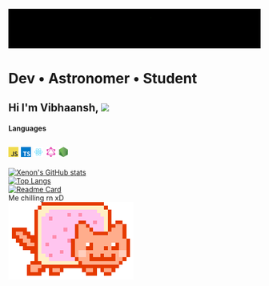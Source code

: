 
<img src="https://raw.githubusercontent.com/titman/Pictures-of-the-warehouse/master/iScreenSaver/Header.gif"> <br>
# Dev • Astronomer • Student
## Hi I'm Vibhaansh, <img src="https://raw.githubusercontent.com/MartinHeinz/MartinHeinz/master/wave.gif" width="30px"> <br>

#### Languages
<code><img height="20" src="https://raw.githubusercontent.com/github/explore/80688e429a7d4ef2fca1e82350fe8e3517d3494d/topics/javascript/javascript.png"></code>
<code><img height="20" src="https://raw.githubusercontent.com/github/explore/80688e429a7d4ef2fca1e82350fe8e3517d3494d/topics/typescript/typescript.png"></code>
<code><img height="20" src="https://raw.githubusercontent.com/github/explore/80688e429a7d4ef2fca1e82350fe8e3517d3494d/topics/react/react.png"></code>
<code><img height="20" src="https://raw.githubusercontent.com/github/explore/5c058a388828bb5fde0bcafd4bc867b5bb3f26f3/topics/graphql/graphql.png"></code>
<code><img height="20" src="https://raw.githubusercontent.com/github/explore/80688e429a7d4ef2fca1e82350fe8e3517d3494d/topics/nodejs/nodejs.png"></code>
---

[![Xenon's GitHub stats](https://github-readme-stats.vercel.app/api?username=Dam-Cup-O-Java&show_icons=true&theme=midnight-purple)](https://github.com/anuraghazra/github-readme-stats)<br>
[![Top Langs](https://github-readme-stats.vercel.app/api/top-langs/?username=Dam-Cup-O-Java&theme=midnight-purple)](https://github.com/anuraghazra/github-readme-stats)<br>
[![Readme Card](https://github-readme-stats.vercel.app/api/pin/?username=Dam-Cup-O-Java&repo=XenonVirtualKeyboard&show_owner=true&theme=midnight-purple)](https://github.com/Lord-Xenon/XenonVirtualKeyboard)<br>
Me chilling rn xD <br>
<img src="/technyancolor.gif">
